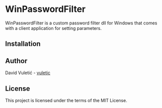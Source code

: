 # WinPasswordFilter
WinPasswordFilter is a custom password filter dll for Windows that comes with a client application for setting parameters.


## Installation

## Author
David Vuletić - [vuletic](https://github.com/vuletic)

## License
This project is licensed under the terms of the MIT License.
